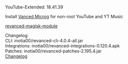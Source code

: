 YouTube-Extended: 18.41.39  

Install [Vanced Microg](https://github.com/TeamVanced/VancedMicroG/releases) for non-root YouTube and YT Music  

[revanced-magisk-module](https://github.com/j-hc/revanced-magisk-module)  

Changelog:  
CLI: inotia00/revanced-cli-4.0.4-all.jar  
Integrations: inotia00/revanced-integrations-0.120.4.apk  
Patches: inotia00/revanced-patches-2.195.4.jar  
[Changelog](https://github.com/inotia00/revanced-patches/releases/tag/v2.195.4)  
